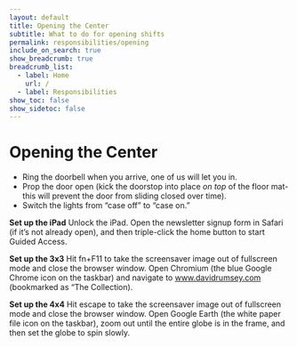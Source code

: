 ```yaml
---
layout: default
title: Opening the Center
subtitle: What to do for opening shifts
permalink: responsibilities/opening
include_on_search: true
show_breadcrumb: true
breadcrumb_list:
  - label: Home
    url: /
  - label: Responsibilities
show_toc: false
show_sidetoc: false
---
```


# Opening the Center
- Ring the doorbell when you arrive, one of us will let you in.
- Prop the door open (kick the doorstop into place *on top* of the floor mat- this will prevent the door from sliding closed over time).
- Switch the lights from “case off” to “case on.”

**Set up the iPad**
Unlock the iPad. Open the newsletter signup form in Safari (if it’s not already open), and then triple-click the home button to start Guided Access.

**Set up the 3x3**
Hit fn+F11 to take the screensaver image out of fullscreen mode and close the browser window. Open Chromium (the blue Google Chrome icon on the taskbar) and navigate to www.davidrumsey.com (bookmarked as “The Collection).

**Set up the 4x4**
Hit escape to take the screensaver image out of fullscreen mode and close the browser window. Open Google Earth (the white paper file icon on the taskbar), zoom out until the entire globe is in the frame, and then set the globe to spin slowly.
